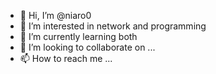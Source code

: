 - 👋 Hi, I’m @niaro0
- 👀 I’m interested in network and programming
- 🌱 I’m currently learning both
- 💞️ I’m looking to collaborate on ...
- 📫 How to reach me ...

<!---
niaro0/niaro0 is a ✨ special ✨ repository because its `README.md` (this file) appears on your GitHub profile.
You can click the Preview link to take a look at your changes.
--->
